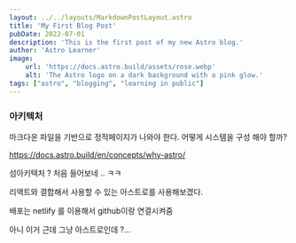```yaml
---
layout: ../../layouts/MarkdownPostLayout.astro
title: 'My First Blog Post'
pubDate: 2022-07-01
description: 'This is the first post of my new Astro blog.'
author: 'Astro Learner'
image:
    url: 'https://docs.astro.build/assets/rose.webp'
    alt: 'The Astro logo on a dark background with a pink glow.'
tags: ["astro", "blogging", "learning in public"]
---
```


### 아키텍처

마크다운 파일을 기반으로 정적페이지가 나와야 한다. 어떻게 시스템을 구성 해야 할까?

https://docs.astro.build/en/concepts/why-astro/

섬아키텍처 ? 처음 들어보네 .. ㅋㅋ

리액트와 결합해서 사용할 수 있는 아스트로를 사용해보겠다.

배포는 netlify 를 이용해서 github이랑 연결시켜줌

아니 이거 근데 그냥 아스트로인데 ?...
